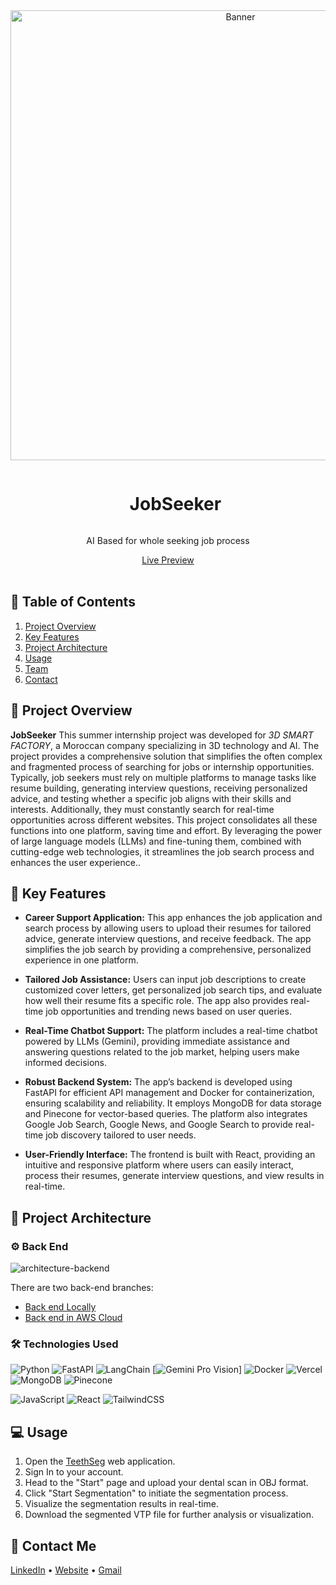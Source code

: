 <div align="center">
  <a href="https://teethseg.vercel.app/">
    <img src="https://github.com/IbtissamEchchaibi19/JobSeeker-AI-3D-smart-factory-/blob/f6cc7d03593dad54f00f80e98214e99db0318d5f/Screenshot%202024-09-15%20220715.png" alt="Banner" width="720">
  </a>

  <div id="user-content-toc">
    <ul>
      <summary><h1 style="display: inline-block;">JobSeeker</h1></summary>
    </ul>
  </div>
  
  <p>AI Based for whole seeking job process</p>
    <a href="https://hiringwebsite.netlify.app/" target="_blank">Live Preview</a>
</div>
<br>

## 📝 Table of Contents

1. [ Project Overview ](#introduction)
2. [ Key Features ](#features)
3. [ Project Architecture ](#arch)
4. [ Usage ](#usage)
5. [ Team ](#team)
6. [ Contact ](#contact)

<a name="introduction"></a>
## 🔬 Project Overview 

**JobSeeker** This summer internship project was developed for *3D SMART FACTORY*, a Moroccan company specializing in 3D technology and AI. The project provides a comprehensive solution that simplifies the often complex and fragmented process of searching for jobs or internship opportunities. Typically, job seekers must rely on multiple platforms to manage tasks like resume building, generating interview questions, receiving personalized advice, and testing whether a specific job aligns with their skills and interests. Additionally, they must constantly search for real-time opportunities across different websites. This project consolidates all these functions into one platform, saving time and effort. By leveraging the power of large language models (LLMs) and fine-tuning them, combined with cutting-edge web technologies, it streamlines the job search process and enhances the user experience..

## 🔌 Key Features

- **Career Support Application:** This app enhances the job application and search process by allowing users to upload their resumes for tailored advice, generate interview questions, and receive feedback. The app simplifies the job search by providing a comprehensive, personalized experience in one platform.

- **Tailored Job Assistance:** Users can input job descriptions to create customized cover letters, get personalized job search tips, and evaluate how well their resume fits a specific role. The app also provides real-time job opportunities and trending news based on user queries.

- **Real-Time Chatbot Support:** The platform includes a real-time chatbot powered by LLMs (Gemini), providing immediate assistance and answering questions related to the job market, helping users make informed decisions.

- **Robust Backend System:** The app’s backend is developed using FastAPI for efficient API management and Docker for containerization, ensuring scalability and reliability. It employs MongoDB for data storage and Pinecone for vector-based queries. The platform also integrates Google Job Search, Google News, and Google Search to provide real-time job discovery tailored to user needs.
- **User-Friendly Interface:** The frontend is built with React, providing an intuitive and responsive platform where users can easily interact, process their resumes, generate interview questions, and view results in real-time.


<a name="arch"></a>
## 📝 Project Architecture

### ⚙️ Back End

![architecture-backend](https://github.com/Hamagistral/TeethSeg/assets/66017329/3eddbe6e-1afb-4a52-8128-006367c0d670)

There are two back-end branches:

- [Back end Locally](https://github.com/Hamagistral/TeethSeg/tree/backend_local)
- [Back end in AWS Cloud](https://github.com/Hamagistral/TeethSeg/tree/backend_aws)

### 🛠️ Technologies Used

![Python](https://img.shields.io/badge/python-3670A0?style=for-the-badge&logo=python&logoColor=ffdd54)
![FastAPI](https://img.shields.io/badge/FastAPI-005571?style=for-the-badge&logo=fastapi)
![LangChain](https://img.shields.io/badge/LangChain-%234F7D8C.svg?style=for-the-badge&logo=langchain&logoColor=white)
[![Gemini Pro Vision](https://img.shields.io/badge/Gemini%20Pro%20Vision-blue?style=for-the-badge&logo=text&logoColor=white)]
![Docker](https://img.shields.io/badge/docker-%230db7ed.svg?style=for-the-badge&logo=docker&logoColor=white)
![Vercel](https://img.shields.io/badge/vercel-%23000000.svg?style=for-the-badge&logo=vercel&logoColor=white)
![MongoDB](https://img.shields.io/badge/MongoDB-%2347A248.svg?style=for-the-badge&logo=mongodb&logoColor=white)
![Pinecone](https://img.shields.io/badge/Pinecone-%2300D084.svg?style=for-the-badge&logo=pinecone&logoColor=white)




![JavaScript](https://img.shields.io/badge/javascript-%23323330.svg?style=for-the-badge&logo=javascript&logoColor=%23F7DF1E)
![React](https://img.shields.io/badge/react-%2320232a.svg?style=for-the-badge&logo=react&logoColor=%2361DAFB)
![TailwindCSS](https://img.shields.io/badge/tailwindcss-%2338B2AC.svg?style=for-the-badge&logo=tailwind-css&logoColor=white)


<a name="usage"></a>
## 💻 Usage

1. Open the [TeethSeg](https://teethseg.vercel.app/) web application.
2. Sign In to your account.
3. Head to the "Start" page and upload your dental scan in OBJ format.
4. Click "Start Segmentation" to initiate the segmentation process.
5. Visualize the segmentation results in real-time.
6. Download the segmented VTP file for further analysis or visualization.


<a name="contact"></a>
## 📨 Contact Me

[LinkedIn](https://www.linkedin.com/in/hamza-elbelghiti/) •
[Website](https://Hamagistral.me) •
[Gmail](hamza.lbelghiti@gmail.com)
